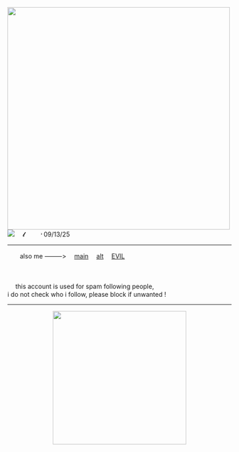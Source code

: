 <p align="center">

<a href="https://guns.lol/seildirectory"><img src="https://files.catbox.moe/j83gvl.jpg" width="500" height="auto" align="left"></img></a>

<img src="https://komarev.com/ghpvc/?username=2-time&label= flow &color=7daf61&style=water" align="auto">　  𝓵　 　 ˒ 09/13/25

---

　　also me ⸻> 　[main](https://github.com/fluidxon) 　[alt](https://github.com/ssaparata) 　[EVIL](https://github.com/nezoshokii) <br>

　

　
this account is used for spam following people, <br>
i do not check who i follow, please block if unwanted ! <br>

---

<p align="center">
    <img width="300" src="" alt="">
</p>
